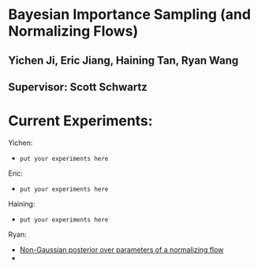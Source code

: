 # Bayesian Importance Sampling (and Normalizing Flows)
## Yichen Ji, Eric Jiang, Haining Tan, Ryan Wang
## Supervisor: Scott Schwartz

# Current Experiments:
Yichen:
* `put your experiments here`

Eric:
* `put your experiments here`

Haining:
* `put your experiments here`

Ryan:
* [Non-Gaussian posterior over parameters of a normalizing flow](https://colab.research.google.com/drive/1m_b9czxfToTuBxcc8JsSxotZ_s9w4rml?usp=sharing)
* 
